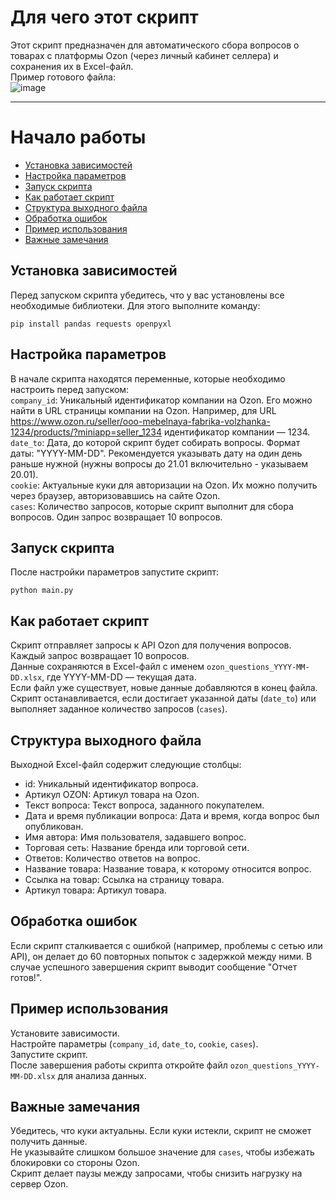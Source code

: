 # Для чего этот скрипт
Этот скрипт предназначен для автоматического сбора вопросов о товарах с платформы Ozon (через личный кабинет селлера) и сохранения их в Excel-файл.<br>
Пример готового файла:<br>
![image](https://github.com/user-attachments/assets/efe66e66-4c29-424f-947b-cfa4ecadb87c)


____
# Начало работы

* [Установка зависимостей](#установка-зависимостей)  
* [Настройка параметров](#настройка-параметров)  
* [Запуск скрипта](#запуск-скрипта)  
* [Как работает скрипт](#как-работает-скрипт)  
* [Структура выходного файла](#структура-выходного-файла)  
* [Обработка ошибок](#обработка-ошибок)  
* [Пример использования](#пример-использования)  
* [Важные замечания](#важные-замечания)  




## Установка зависимостей
Перед запуском скрипта убедитесь, что у вас установлены все необходимые библиотеки. Для этого выполните команду:
```
pip install pandas requests openpyxl
```
## Настройка параметров
В начале скрипта находятся переменные, которые необходимо настроить перед запуском:<br>
`company_id`: Уникальный идентификатор компании на Ozon. Его можно найти в URL страницы компании на Ozon. Например, для URL https://www.ozon.ru/seller/ooo-mebelnaya-fabrika-volzhanka-1234/products/?miniapp=seller_1234 идентификатор компании — 1234.<br>
`date_to`: Дата, до которой скрипт будет собирать вопросы. Формат даты: "YYYY-MM-DD". Рекомендуется указывать дату на один день раньше нужной (нужны вопросы до 21.01 включительно - указываем 20.01).<br>
`cookie`: Актуальные куки для авторизации на Ozon. Их можно получить через браузер, авторизовавшись на сайте Ozon.<br>
`cases`: Количество запросов, которые скрипт выполнит для сбора вопросов. Один запрос возвращает 10 вопросов.


## Запуск скрипта
После настройки параметров запустите скрипт:
```
python main.py
```

## Как работает скрипт
Скрипт отправляет запросы к API Ozon для получения вопросов.<br>
Каждый запрос возвращает 10 вопросов.<br>
Данные сохраняются в Excel-файл с именем `ozon_questions_YYYY-MM-DD.xlsx`, где YYYY-MM-DD — текущая дата.<br>
Если файл уже существует, новые данные добавляются в конец файла.<br>
Скрипт останавливается, если достигает указанной даты (`date_to`) или выполняет заданное количество запросов (`cases`).

## Структура выходного файла
Выходной Excel-файл содержит следующие столбцы:
* id: Уникальный идентификатор вопроса.
* Артикул OZON: Артикул товара на Ozon.
* Текст вопроса: Текст вопроса, заданного покупателем.
* Дата и время публикации вопроса: Дата и время, когда вопрос был опубликован.
* Имя автора: Имя пользователя, задавшего вопрос.
* Торговая сеть: Название бренда или торговой сети.
* Ответов: Количество ответов на вопрос.
* Название товара: Название товара, к которому относится вопрос.
* Ссылка на товар: Ссылка на страницу товара.
* Артикул товара: Артикул товара.

## Обработка ошибок
Если скрипт сталкивается с ошибкой (например, проблемы с сетью или API), он делает до 60 повторных попыток с задержкой между ними.
В случае успешного завершения скрипт выводит сообщение "Отчет готов!".

## Пример использования
Установите зависимости.<br>
Настройте параметры (`company_id`, `date_to`, `cookie`, `cases`).<br>
Запустите скрипт.<br>
После завершения работы скрипта откройте файл `ozon_questions_YYYY-MM-DD.xlsx` для анализа данных.

## Важные замечания
Убедитесь, что куки актуальны. Если куки истекли, скрипт не сможет получить данные.<br>
Не указывайте слишком большое значение для `cases`, чтобы избежать блокировки со стороны Ozon.<br>
Скрипт делает паузы между запросами, чтобы снизить нагрузку на сервер Ozon.




